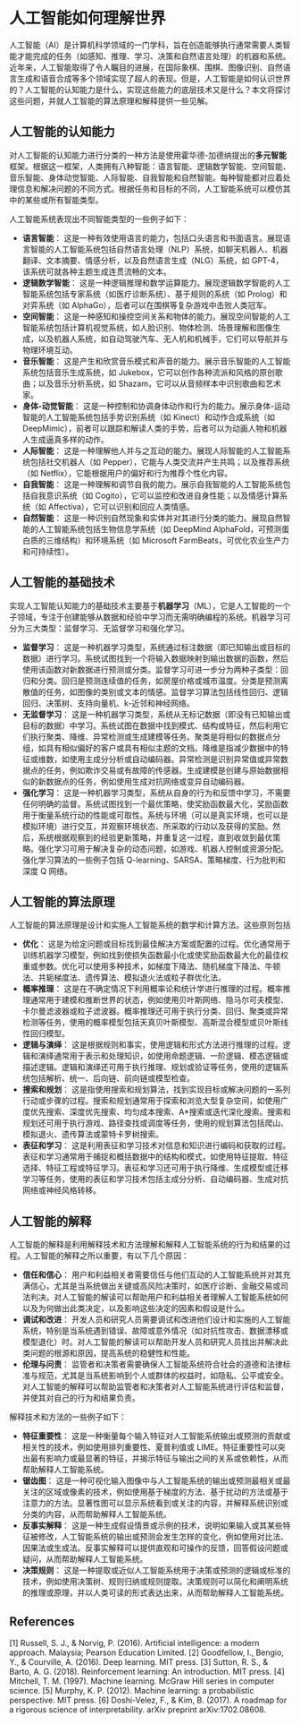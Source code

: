 # 人工智能如何理解世界

人工智能（AI）是计算机科学领域的一门学科，旨在创造能够执行通常需要人类智能才能完成的任务（如感知、推理、学习、决策和自然语言处理）的机器和系统。近年来，人工智能取得了令人瞩目的进展，在国际象棋、围棋、图像识别、自然语言生成和语音合成等多个领域实现了超人的表现。但是，人工智能是如何认识世界的？人工智能的认知能力是什么，实现这些能力的底层技术又是什么？本文将探讨这些问题，并就人工智能的算法原理和解释提供一些见解。

## 人工智能的认知能力

对人工智能的认知能力进行分类的一种方法是使用霍华德-加德纳提出的**多元智能**框架。根据这一框架，人类拥有八种智能：语言智能、逻辑数学智能、空间智能、音乐智能、身体动觉智能、人际智能、自我智能和自然智能。每种智能都对应着处理信息和解决问题的不同方式。根据任务和目标的不同，人工智能系统可以模仿其中的某些或所有智能类型。

人工智能系统表现出不同智能类型的一些例子如下：
- **语言智能**： 这是一种有效使用语言的能力，包括口头语言和书面语言。展现语言智能的人工智能系统包括自然语言处理（NLP）系统，如聊天机器人、机器翻译、文本摘要、情感分析，以及自然语言生成（NLG）系统，如 GPT-4，该系统可就各种主题生成连贯流畅的文本。
- **逻辑数学智能**： 这是一种逻辑推理和数学运算能力。展现逻辑数学智能的人工智能系统包括专家系统（如医疗诊断系统）、基于规则的系统（如 Prolog）和对弈系统（如 AlphaGo），后者可以在围棋等复杂游戏中击败人类冠军。
- **空间智能**： 这是一种感知和操控空间关系和物体的能力。展现空间智能的人工智能系统包括计算机视觉系统，如人脸识别、物体检测、场景理解和图像生成，以及机器人系统，如自动驾驶汽车、无人机和机械手，它们可以导航并与物理环境互动。
- **音乐智能**： 这是产生和欣赏音乐模式和声音的能力。展示音乐智能的人工智能系统包括音乐生成系统，如 Jukebox，它可以创作各种流派和风格的原创歌曲；以及音乐分析系统，如 Shazam，它可以从音频样本中识别歌曲和艺术家。
- **身体-动觉智能**： 这是一种控制和协调身体动作和行为的能力。展示身体-运动智能的人工智能系统包括手势识别系统（如 Kinect）和动作合成系统（如 DeepMimic），前者可以跟踪和解读人类的手势，后者可以为动画人物和机器人生成逼真多样的动作。
- **人际智能**： 这是一种理解他人并与之互动的能力。展现人际智能的人工智能系统包括社交机器人（如 Pepper），它能与人类交流并产生共鸣；以及推荐系统（如 Netflix），它能根据用户的偏好和行为推荐个性化内容。
- **自我智能**： 这是一种理解和调节自我的能力。展示自我智能的人工智能系统包括自我意识系统（如 Cogito），它可以监控和改进自身性能；以及情感计算系统（如 Affectiva），它可以识别和回应人类情感。
- **自然智能**： 这是一种识别自然现象和实体并对其进行分类的能力。展现自然智能的人工智能系统包括生物信息学系统（如 DeepMind AlphaFold，可预测蛋白质的三维结构）和环境系统（如 Microsoft FarmBeats，可优化农业生产力和可持续性）。

## 人工智能的基础技术

实现人工智能认知能力的基础技术主要基于**机器学习**（ML），它是人工智能的一个子领域，专注于创建能够从数据和经验中学习而无需明确编程的系统。机器学习可分为三大类型：监督学习、无监督学习和强化学习。
- **监督学习**： 这是一种机器学习类型，系统通过标注数据（即已知输出或目标的数据）进行学习。系统试图找到一个将输入数据映射到输出数据的函数，然后使用该函数对新数据进行预测或分类。监督学习可进一步分为两种子类型：回归和分类。回归是预测连续值的任务，如房屋价格或城市温度。分类是预测离散值的任务，如图像的类别或文本的情感。监督学习算法包括线性回归、逻辑回归、决策树、支持向量机、k-近邻和神经网络。
- **无监督学习**： 这是一种机器学习类型，系统从无标记数据（即没有已知输出或目标的数据）中学习。系统试图在数据中找到模式、结构或特征，然后利用它们执行聚类、降维、异常检测或生成建模等任务。聚类是将相似的数据点分组，如具有相似偏好的客户或具有相似主题的文档。降维是指减少数据中的特征或维数，如使用主成分分析或自动编码器。异常检测是识别异常值或异常数据点的任务，例如欺诈交易或有故障的传感器。生成建模是创建与原始数据相似的新数据点的任务，例如使用生成对抗网络或变异自动编码器。
- **强化学习**： 这是一种机器学习类型，系统从自身的行为和反馈中学习，不需要任何明确的监督。系统试图找到一个最优策略，使奖励函数最大化，奖励函数用于衡量系统行动的性能或可取性。系统与环境（可以是真实环境，也可以是模拟环境）进行交互，并观察环境状态、所采取的行动以及获得的奖励。然后，系统根据观察到的经验更新策略，并重复这一过程，直到收敛到最优策略。强化学习可用于解决复杂的动态问题，如游戏、机器人控制或资源分配。强化学习算法的一些例子包括 Q-learning、SARSA、策略梯度、行为批判和深度 Q 网络。

## 人工智能的算法原理

人工智能的算法原理是设计和实施人工智能系统的数学和计算方法。这些原则包括
- **优化**： 这是为给定问题或目标找到最佳解决方案或配置的过程。优化通常用于训练机器学习模型，例如找到使损失函数最小化或使奖励函数最大化的最佳权重或参数。优化可以使用多种技术，如梯度下降法、随机梯度下降法、牛顿法、共轭梯度法、遗传算法、模拟退火法或粒子群优化法。
- **概率推理**： 这是在不确定情况下利用概率论和统计学进行推理的过程。概率推理通常用于建模和推断世界的状态，例如使用贝叶斯网络、隐马尔可夫模型、卡尔曼滤波器或粒子滤波器。概率推理还可用于执行分类、回归、聚类或异常检测等任务，使用的概率模型包括天真贝叶斯模型、高斯混合模型或贝叶斯线性回归模型。
- **逻辑与演绎**： 这是根据规则和事实，使用逻辑和形式方法进行推理的过程。逻辑和演绎通常用于表示和处理知识，如使用命题逻辑、一阶逻辑、模态逻辑或描述逻辑。逻辑和演绎还可用于执行推理、规划或验证等任务，使用的逻辑系统包括解析、统一、后向链、前向链或模型检查。
- **搜索和规划**： 这是指使用搜索和规划算法，找到实现目标或解决问题的一系列行动或步骤的过程。搜索和规划通常用于探索和浏览大型复杂空间，如使用广度优先搜索、深度优先搜索、均匀成本搜索、A*搜索或迭代深化搜索。搜索和规划还可用于执行游戏、路径查找或调度等任务，使用的规划算法包括爬山、模拟退火、遗传算法或蒙特卡罗树搜索。
- **表征和学习**： 这是利用表征和学习技术对信息和知识进行编码和获取的过程。表征和学习通常用于捕捉和概括数据中的结构和模式，如使用特征提取、特征选择、特征工程或特征学习。表征和学习还可用于执行降维、生成模型或迁移学习等任务，使用的表征和学习技术包括主成分分析、自动编码器、生成对抗网络或神经风格转移。

## 人工智能的解释

人工智能的解释是利用解释技术和方法理解和解释人工智能系统的行为和结果的过程。人工智能的解释之所以重要，有以下几个原因：

- **信任和信心**： 用户和利益相关者需要信任与他们互动的人工智能系统并对其充满信心，尤其是当系统做出关键或高风险决策时，如医疗诊断、金融交易或司法判决。对人工智能的解读可以帮助用户和利益相关者理解人工智能系统如何以及为何做出此类决定，以及影响这些决定的因素和假设是什么。
- **调试和改进**： 开发人员和研究人员需要调试和改进他们设计和实施的人工智能系统，特别是当系统遇到错误、故障或意外情况（如对抗性攻击、数据漂移或模型退化）时。对人工智能的解读可以帮助开发人员和研究人员找出并解决此类问题的根源和原因，提高系统的稳健性和性能。
- **伦理与问责**： 监管者和决策者需要确保人工智能系统符合社会的道德和法律标准与规范，尤其是当系统影响到个人或群体的权益时，如隐私、公平或安全。对人工智能的解释可以帮助监管者和决策者对人工智能系统进行评估和监督，并使其对自己的行为和结果负责。

解释技术和方法的一些例子如下：

- **特征重要性**： 这是一种衡量每个输入特征对人工智能系统输出或预测的贡献或相关性的技术，例如使用排列重要性、夏普利值或 LIME。特征重要性可以突出最有影响力或最显著的特征，并揭示特征与输出之间的关系或依赖性，从而帮助解释人工智能系统。
- **锯齿图**： 这是一种可视化输入图像中与人工智能系统的输出或预测最相关或最关注的区域或像素的技术，例如使用基于梯度的方法、基于扰动的方法或基于注意力的方法。显著性图可以显示系统看到或关注的内容，并解释系统识别或分类的内容，从而帮助解释人工智能系统。
- **反事实解释**： 这是一种生成假设情景或示例的技术，说明如果输入或其某些特征被修改，人工智能系统的输出或预测会发生怎样的变化，例如使用对比法、因果法或生成法。反事实解释可以提供直观和可操作的反馈，回答假设问题或疑问，从而帮助解释人工智能系统。
- **决策规则**： 这是一种提取或近似人工智能系统用于决策或预测的逻辑或标准的技术，例如使用决策树、规则归纳或规则提取。决策规则可以简化和阐明系统的推理或原理，并以人类可读的形式表达出来，从而帮助解释人工智能系统。
## References

[1] Russell, S. J., & Norvig, P. (2016). Artificial intelligence: a modern approach. Malaysia; Pearson Education Limited.
[2] Goodfellow, I., Bengio, Y., & Courville, A. (2016). Deep learning. MIT press.
[3] Sutton, R. S., & Barto, A. G. (2018). Reinforcement learning: An introduction. MIT press.
[4] Mitchell, T. M. (1997). Machine learning. McGraw Hill series in computer science.
[5] Murphy, K. P. (2012). Machine learning: a probabilistic perspective. MIT press.
[6] Doshi-Velez, F., & Kim, B. (2017). A roadmap for a rigorous science of interpretability. arXiv preprint arXiv:1702.08608.
